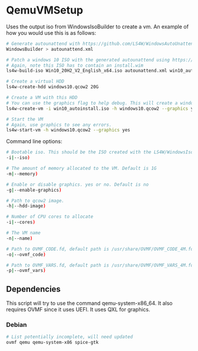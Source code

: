 # QemuVMSetup
Uses the output iso from WindowsIsoBuilder to create a vm. An example of how you would use this is as follows:

```sh
# Generate autounattend with https://github.com/LS4W/WindowsAutoUnattendBuilder
WindowsBuilder > autounattend.xml

# Patch a windows 10 ISO with the generated autounattend using https://github.com/LS4W/WindowsIsoBuilder
# Again, note this ISO has to contain an install.wim
ls4w-build-iso Win10_20H2_V2_English_x64.iso autounattend.xml win10_autoinstall.iso

# Create a virtual HDD
ls4w-create-hdd windows10.qcow2 20G

# Create a VM with this HDD
# You can use the graphics flag to help debug. This will create a window to show the VM
ls4w-create-vm -i win10_autoinstall.iso -h windows10.qcow2 --graphics yes

# Start the VM
# Again, use graphics to see any errors.
ls4w-start-vm -h windows10.qcow2 --graphics yes
```

Command line options:
```sh
# Bootable iso. This should be the ISO created with the LS4W/WindowsIsoBuilder tool
-i|--iso)

# The amount of memory allocated to the VM. Default is 1G
-m|--memory)

# Enable or disable graphics. yes or no. Default is no
-g|--enable-graphics)

# Path to qcow2 image. 
-h|--hdd-image)

# Number of CPU cores to allocate
-i|--cores)

# The VM name
-n|--name)

# Path to OVMF_CODE.fd, default path is /usr/share/OVMF/OVMF_CODE_4M.fd
-o|--ovmf_code)

# Path to OVMF_VARS.fd, default path is /usr/share/OVMF/OVMF_VARS_4M.fd
-p|--ovmf_vars)
```

## Dependencies
This script will try to use the command qemu-system-x86_64. It also requires OVMF since it uses UEFI. It uses QXL for graphics.

### Debian

```sh
# List potentially incomplete, will need updated
ovmf qemu qemu-system-x86 spice-gtk
```
